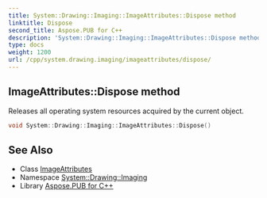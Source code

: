 ```yaml
---
title: System::Drawing::Imaging::ImageAttributes::Dispose method
linktitle: Dispose
second_title: Aspose.PUB for C++
description: 'System::Drawing::Imaging::ImageAttributes::Dispose method. Releases all operating system resources acquired by the current object in C++.'
type: docs
weight: 1200
url: /cpp/system.drawing.imaging/imageattributes/dispose/
---
```

## ImageAttributes::Dispose method


Releases all operating system resources acquired by the current object.

```cpp
void System::Drawing::Imaging::ImageAttributes::Dispose()
```

## See Also

* Class [ImageAttributes](../)
* Namespace [System::Drawing::Imaging](../../)
* Library [Aspose.PUB for C++](../../../)
